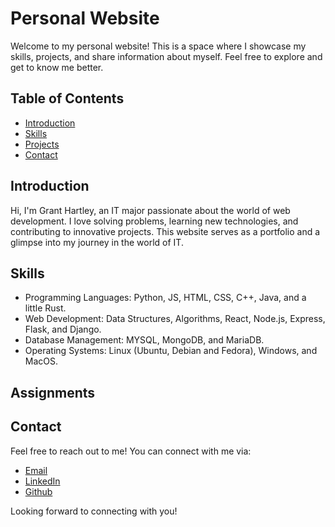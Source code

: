 # Personal Website

Welcome to my personal website! This is a space where I showcase my skills, projects, and share information about myself. Feel free to explore and get to know me better.

## Table of Contents

- [Introduction](#introduction)
- [Skills](#skills)
- [Projects](#projects)
- [Contact](#contact)

## Introduction

Hi, I'm Grant Hartley, an IT major passionate about the world of web development. I love solving problems, learning new technologies, and contributing to innovative projects. This website serves as a portfolio and a glimpse into my journey in the world of IT.

## Skills

- Programming Languages: Python, JS, HTML, CSS, C++, Java, and a little Rust.
- Web Development: Data Structures, Algorithms, React, Node.js, Express, Flask, and Django.
- Database Management: MYSQL, MongoDB, and MariaDB.
- Operating Systems: Linux (Ubuntu, Debian and Fedora), Windows, and MacOS.

## Assignments

## Contact

Feel free to reach out to me! You can connect with me via:

- [Email](ghartley@una.edu)
- [LinkedIn](https://www.linkedin.com/in/grant-hartley-50539a299/)
- [Github](https://github.com/hrantgartley/)

Looking forward to connecting with you!
